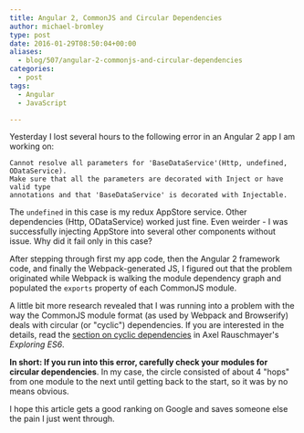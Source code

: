 ```yaml
---
title: Angular 2, CommonJS and Circular Dependencies
author: michael-bromley
type: post
date: 2016-01-29T08:50:04+00:00
aliases:
  - blog/507/angular-2-commonjs-and-circular-dependencies
categories:
  - post
tags:
  - Angular
  - JavaScript

---
```

Yesterday I lost several hours to the following error in an Angular 2 app I am working on:

```Text
Cannot resolve all parameters for 'BaseDataService'(Http, undefined, ODataService). 
Make sure that all the parameters are decorated with Inject or have valid type 
annotations and that 'BaseDataService' is decorated with Injectable.
```

The `undefined` in this case is my redux AppStore service. Other dependencies (Http, ODataService) worked just fine. Even weirder - I was successfully injecting AppStore into several other components without issue. Why did it fail only in this case?

After stepping through first my app code, then the Angular 2 framework code, and finally the Webpack-generated JS, I figured out that the problem originated while Webpack is walking the module dependency graph and populated the `exports` property of each CommonJS module.

A little bit more research revealed that I was running into a problem with the way the CommonJS module format (as used by Webpack and Browserify) deals with circular (or "cyclic") dependencies. If you are interested in the details, read the [section on cyclic dependencies][1] in Axel Rauschmayer's _Exploring ES6_.

**In short: If you run into this error, carefully check your modules for circular dependencies**. In my case, the circle consisted of about 4 "hops" from one module to the next until getting back to the start, so it was by no means obvious.

I hope this article gets a good ranking on Google and saves someone else the pain I just went through.

 [1]: http://exploringjs.com/es6/ch_modules.html#sec_cyclic-dependencies